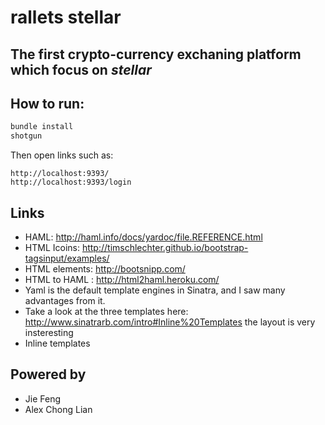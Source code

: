 rallets stellar
=======

## The first crypto-currency exchaning platform which focus on *stellar*

## How to run: 
```bash
bundle install
shotgun
```
Then open links such as:
```
http://localhost:9393/
http://localhost:9393/login
```


## Links
* HAML: http://haml.info/docs/yardoc/file.REFERENCE.html
* HTML Icoins: http://timschlechter.github.io/bootstrap-tagsinput/examples/
* HTML elements: http://bootsnipp.com/
* HTML to HAML : http://html2haml.heroku.com/
* Yaml is the default template engines in Sinatra, and I saw many advantages from it.
* Take a look at the three templates here: http://www.sinatrarb.com/intro#Inline%20Templates the layout is very insteresting
* Inline templates


## Powered by
* Jie Feng
* Alex Chong Lian